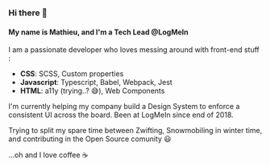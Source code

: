 ### Hi there 👋
#### My name is Mathieu, and I'm a Tech Lead @LogMeIn

I am a passionate developer who loves messing around with front-end stuff :

* **CSS**: SCSS, Custom properties
* **Javascript**: Typescript, Babel, Webpack, Jest
* **HTML**: a11y (trying..? 😅), Web Components

I'm currently helping my company build a Design System to enforce a consistent UI across the board. Been at LogMeIn since end of 2018.

Trying to split my spare time between Zwifting, Snowmobiling in winter time, and contributing in the Open Source comunity 😃

...oh and I love coffee ☕️

